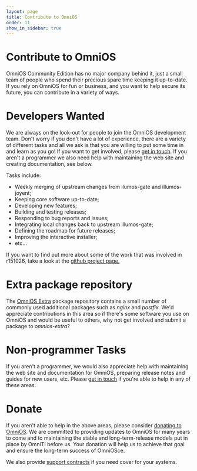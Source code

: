 ```yaml
---
layout: page
title: Contribute to OmniOS
order: 11
show_in_sidebar: true
---
```


# Contribute to OmniOS

OmniOS Community Edition has no major company behind it, just a small team of
people who spend their precious spare time keeping it up-to-date. If you rely
on OmniOS for fun or business, and you want to help secure its future, you can
contribute in a variety of ways.

# Developers Wanted

We are always on the look-out for people to join the OmniOS development team.
Don't worry if you don't have a lot of experience, there are a variety of
different tasks and all we ask is that you are willing to put some time in
and learn as you go! If you want to get involved, please
[get in touch](/about/contact.html).
If you aren't a programmer we also need help with maintaining the web site
and creating documentation, see below.

Tasks include:

* Weekly merging of upstream changes from ilumos-gate and illumos-joyent;
* Keeping core software up-to-date;
* Developing new features;
* Building and testing releases;
* Responding to bug reports and issues;
* Integrating local changes back to upstream illumos-gate;
* Defining the roadmap for future releases;
* Improving the interactive installer;
* etc...

If you want to find out more about some of the work that was involved in
r151026, take a look at the
[github project page.](https://github.com/omniosorg/omnios-build/projects/1)

# Extra package repository

The
[OmniOS Extra](https://pkg.omniosce.org/{{site.omnios_stable}}/extra/en/catalog.shtml)
package repository contains a small number of commonly used additional
packages such as _nginx_ and _postfix_. We'd appreciate contributions in this
area so if there's some software you use on OmniOS and would be useful to
others, why not get involved and submit a package to _omnios-extra_?

# Non-programmer Tasks

If you aren't a programmer, we would also appreciate help with maintaining the
web site and documentation for OmniOS, preparing release notes and guides for
new users, etc. Please [get in touch](/about/contact.html) if you're able to
help in any of these areas.

# Donate

If you aren't able to help in the above areas, please consider
[donating to OmniOS](/patron.html).
We are committed to providing updates to OmniOS for many years to come and
to maintaining the stable and long-term-release models put in place by
OmniTI before us. Your donation will help us to achieve that goal and
ensure the long-term success of OmniOSce.

We also provide [support contracts](/invoice.html) if you need cover for your
systems.

